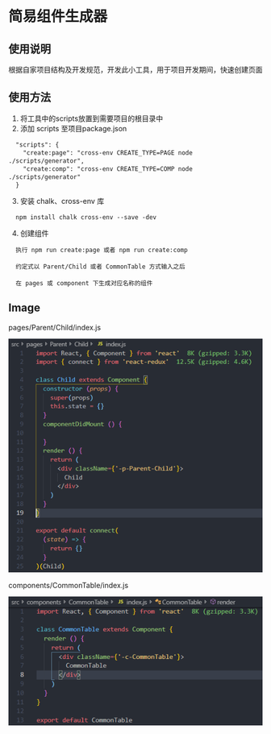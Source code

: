 # 简易组件生成器

## 使用说明
根据自家项目结构及开发规范，开发此小工具，用于项目开发期间，快速创建页面

## 使用方法
1. 将工具中的scripts放置到需要项目的根目录中
2. 添加 scripts 至项目package.json
```
  "scripts": {
    "create:page": "cross-env CREATE_TYPE=PAGE node ./scripts/generator",
    "create:comp": "cross-env CREATE_TYPE=COMP node ./scripts/generator"
  }
```
3. 安装 chalk、cross-env 库
```
  npm install chalk cross-env --save -dev
```
4. 创建组件
```
  执行 npm run create:page 或者 npm run create:comp

  约定式以 Parent/Child 或者 CommonTable 方式输入之后

  在 pages 或 component 下生成对应名称的组件
```      
## Image
pages/Parent/Child/index.js

![image](https://github.com/mr-hjw/blog/blob/master/code/nodejs/codeGenerator/page-img.png?raw=true)

components/CommonTable/index.js

![image](https://github.com/mr-hjw/blog/blob/master/code/nodejs/codeGenerator/comp-img.png?raw=true) 
  


